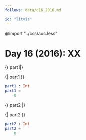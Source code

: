```yaml
---
follows: data/d16_2016.md

id: "litvis"
---
```


@import "../css/aoc.less"

# Day 16 (2016): XX

{( part1|}

{| part1 )}

```elm {l r}
part1 : Int
part1 =
    0
```

{( part2 |}

{| part2 )}

```elm {l r}
part2 : Int
part2 =
    0
```
